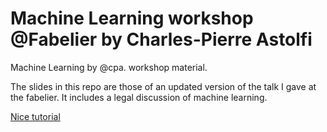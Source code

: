 Machine Learning workshop @Fabelier by Charles-Pierre Astolfi
=============================================================

Machine Learning by @cpa. workshop material.

The slides in this repo are those of an updated version of the talk I gave at the fabelier.
It includes a legal discussion of machine learning.

[Nice tutorial](http://scikit-learn.github.com/scikit-learn-tutorial/)